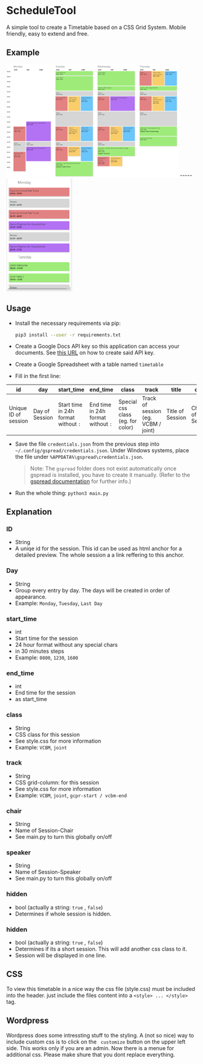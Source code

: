 # ScheduleTool
A simple tool to create a Timetable based on a CSS Grid System. Mobile friendly, easy to extend and free.
## Example
<img src="example.png" height=300></img> -----  <img src="example_mobile.png" height=300></img>
## Usage 
- Install the necessary requirements via pip:
    ```bash
    pip3 install --user -r requirements.txt
    ```

- Create a Google Docs API key so this application can access your documents. 
See [this URL](https://developers.google.com/sheets/api/quickstart/python) on how to create said API key.

- Create a Google Spreadsheet with a table named `timetable`
- Fill in the first line:


| id                   | day            | start_time                           | end_time                           | class                             | track                               | title            | chair            | speaker            | hidden              | short              |
| -------------------- | -------------- | ------------------------------------ | ---------------------------------- | --------------------------------- | ----------------------------------- | ---------------- | ---------------- | ------------------ | ------------------- | ------------------ |
| Unique ID of session | Day of Session | Start time in 24h format without `:` | End time in 24h format without `:` | Special css class (eg. for color) | Track of session (eg. VCBM / joint) | Title of Session | Chair of Session | Speaker of Session | hidden (true/false) | short (true/false) |											
- Save the file `credentials.json` from the previous step into `~/.config/gspread/credentials.json`. Under Windows systems, place the file under `%APPDATA%\gspread\credentials.json`.
    > Note: The `gspread` folder does not exist automatically once gspread is installed, you have to create it manually.
(Refer to the [gspread documentation](https://gspread.readthedocs.io/en/latest/) for further info.)

- Run the whole thing: `python3 main.py`

## Explanation
### ID
- String
- A uniqe id for the session. This id can be used as html anchor for a detailed preview. The whole session a a link reffering to this anchor.
### Day
- String
- Group every entry by day. The days will be created in order of appearance.
- Example: `Monday`,  `Tuesday`, `Last Day`

### start_time
- int
- Start time for the session
- 24 hour format without any special chars
- in 30 minutes steps
- Example: `0800`, `1230`, `1600`

### end_time
- int
- End time for the session
- as start_time

### class
- String
- CSS class for this session
- See style.css for more information
- Example: `VCBM`, `joint`

### track
- String
- CSS grid-column: for this session
- See style.css for more information
- Example: `VCBM`, `joint`, `gcpr-start / vcbm-end`

### chair 
- String
- Name of Session-Chair
- See main.py to turn this globally on/off

### speaker 
- String
- Name of Session-Speaker
- See main.py to turn this globally on/off
### hidden
- bool (actually a string: `true` , `false`)
- Determines if whole session is hidden.

### hidden
- bool (actually a string: `true` , `false`)
- Determines if its a short session. This will add another css class to it.
- Session will be displayed in one line.

## CSS
To view this timetable in a nice way the css file (style.css) must be included into the header.
just include the files content into a `<style> ... </style>` tag.

## Wordpress
Wordpress does some intressting stuff to the styling.
A (not so nice) way to include custom css is to click on the ` customize` button on the upper left side. This works only if you are an admin. Now there is a menue for additional css. Please make shure that you dont replace everything.